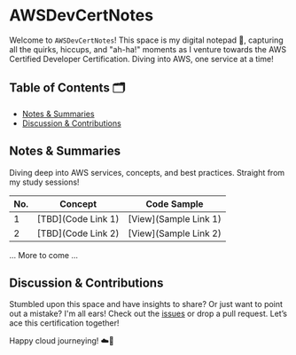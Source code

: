 # AWSDevCertNotes

Welcome to `AWSDevCertNotes`! This space is my digital notepad 📓, capturing all the quirks, hiccups, and "ah-ha!" moments as I venture towards the AWS Certified Developer Certification. Diving into AWS, one service at a time!

## Table of Contents 🗂

- [Notes & Summaries](#notes-&-summaries)
- [Discussion & Contributions](#discussion-&-contributions)

## Notes & Summaries

Diving deep into AWS services, concepts, and best practices. Straight from my study sessions!

| No. | Concept | Code Sample |
|-----|---------|-------------|
| 1 | [TBD](Code Link 1) | [View](Sample Link 1) |
| 2 | [TBD](Code Link 2) | [View](Sample Link 2) |
... More to come ...


## Discussion & Contributions

Stumbled upon this space and have insights to share? Or just want to point out a mistake? I'm all ears! Check out the [issues](https://github.com/MartinWie/AWSDevCertNotes/issues) or drop a pull request. Let’s ace this certification together!

Happy cloud journeying! ☁️🚀

